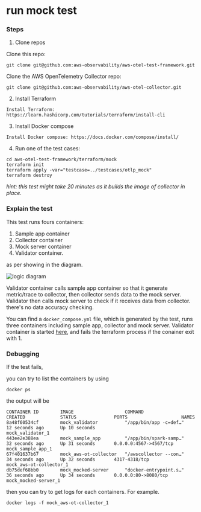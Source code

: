 # run mock test

### Steps

1. Clone repos

Clone this repo:

```
git clone git@github.com:aws-observability/aws-otel-test-framework.git
```

Clone the AWS OpenTelemetry Collector repo:

```
git clone git@github.com:aws-observability/aws-otel-collector.git
```

2. Install Terraform

```
Install Terraform: https://learn.hashicorp.com/tutorials/terraform/install-cli
```

3. Install Docker compose

```
Install Docker compose: https://docs.docker.com/compose/install/
```

4. Run one of the test cases:

```
cd aws-otel-test-framework/terraform/mock
terraform init
terraform apply -var="testcase=../testcases/otlp_mock" 
terraform destroy
```

*hint: this test might take 20 minutes as it builds the image of collector in place.*

### Explain the test

This test runs fours containers: 
1. Sample app container
2. Collector container
3. Mock server container
4. Validator container. 

as per showing in the diagram. 

![logic diagram](https://testing-framework-artifacts.s3-us-west-2.amazonaws.com/mock.png)

Validator container calls sample app container so that it generate metric/trace to collector, then collector sends data to the mock server.
Validator then calls mock server to check if it receives data from collector. there's no data accuracy checking.

You can find a `docker_compose.yml` file, which is generated by the test, runs three containers including sample app, collector and mock server.
Validator container is started [here](https://github.com/aws-observability/aws-otel-test-framework/blob/terraform/terraform/mock/main.tf#L89), and fails the terraform process if the conainer exit with 1.

### Debugging

If the test fails, 

you can try to list the containers by using

```
docker ps
```

the output will be 

```
CONTAINER ID        IMAGE                   COMMAND                  CREATED             STATUS              PORTS                    NAMES
8a48f60534cf        mock_validator          "/app/bin/app -c=def…"   12 seconds ago      Up 10 seconds                                mock_validator_1
443ee2e388ea        mock_sample_app         "/app/bin/spark-samp…"   32 seconds ago      Up 31 seconds       0.0.0.0:4567->4567/tcp   mock_sample_app_1
67f401637b67        mock_aws-ot-collector   "/awscollector --con…"   34 seconds ago      Up 32 seconds       4317-4318/tcp          mock_aws-ot-collector_1
db75def68bb0        mock_mocked-server      "docker-entrypoint.s…"   36 seconds ago      Up 34 seconds       0.0.0.0:80->8080/tcp     mock_mocked-server_1
```

then you can try to get logs for each containers. For example.

```
docker logs -f mock_aws-ot-collector_1
```


